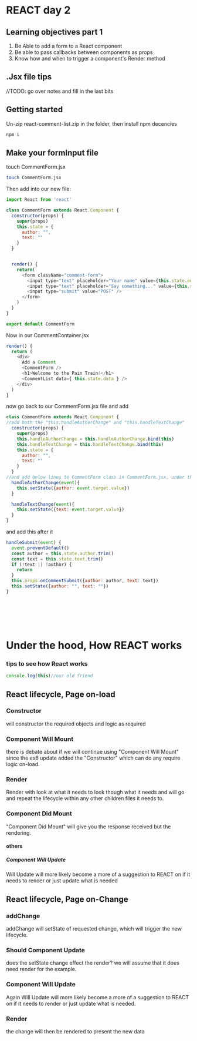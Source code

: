 # REACT day 2

## Learning objectives part 1
1. Be Able to add a form to a React component
2. Be able to pass callbacks between components as props
3. Know how and when to trigger a component's Render method


## .Jsx file tips
//TODO: go over notes and fill in the last bits


## Getting started
Un-zip react-comment-list.zip in the folder, then install npm decencies
```sh
npm i
```

## Make your formInput file

touch CommentForm.jsx
```sh
touch CommentForm.jsx
```

Then add into our new file:
```js
import React from 'react'

class CommentForm extends React.Component {
  constructor(props) {
    super(props)
    this.state = {
      author: "",
      text: ""
    }
  }


  render() {
    return(
      <form className="comment-form">
        <input type="text" placeholder="Your name" value={this.state.author} />
        <input type="text" placeholder="Say something..." value={this.state.text} />
        <input type="submit" value="POST" />
      </form>
    )
  }
}

export default CommentForm
```

Now in our CommentContainer.jsx
```js
render() {
  return (
    <div>
      Add a Comment
      <CommentForm />
      <h1>Welcome to the Pain Train!</h1>
      <CommentList data={ this.state.data } />
    </div>
  )
}
```

now go back to our CommentForm.jsx file and add
```js
class CommentForm extends React.Component {
//add both the "this.handleAuthorChange" and "this.handleTextChange"
  constructor(props) {
    super(props)
    this.handleAuthorChange = this.handleAuthorChange.bind(this)
    this.handleTextChange = this.handleTextChange.bind(this)
    this.state = {
      author: "",
      text: ""
    }
  }
//and add below lines to CommentForm class in CommentForm.jsx, under the class constructor
  handleAuthorChange(event){
    this.setState({author: event.target.value})
  }

  handleTextChange(event){
    this.setState({text: event.target.value})
  }
}
```
and add this after it
```js
handleSubmit(event) {
  event.preventDefault()
  const author = this.state.author.trim()
  const text = this.state.text.trim()
  if (!text || !author) {
    return
  }
  this.props.onCommentSubmit({author: author, text: text})
  this.setState({author: "", text: ""})
}
```

<br><br><br><br>

# Under the hood, How REACT works

### tips to see how React works

```js
console.log(this)//our old friend
```
## React lifecycle, Page on-load

### Constructor
will constructor the required objects and logic as required

### Component Will Mount
there is debate about if we will continue using "Component Will Mount" since the es6 update added the "Constructor" which can do any require logic on-load.

### Render
Render with look at what it needs to look though what it needs and will go and repeat the lifecycle within any other children files it needs to.

### Component Did Mount
"Component Did Mount" will give you the response received but the rendering.

#### others

##### Component Will Update
Will Update will more likely become a more of a suggestion to REACT on if it needs to render or just update what is needed

## React lifecycle, Page on-Change

### addChange
addChange will setState of requested change, which will trigger the new lifecycle.

### Should Component Update
does the setState change effect the render? we will assume that it does need render for the example.

### Component Will Update
Again Will Update will more likely become a more of a suggestion to REACT on if it needs to render or just update what is needed.

### Render
the change will then be rendered to present the new data

